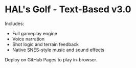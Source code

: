 
# HAL's Golf - Text-Based v3.0

Includes:
- Full gameplay engine
- Voice narration
- Shot logic and terrain feedback
- Native SNES-style music and sound effects

Deploy on GitHub Pages to play in-browser.
